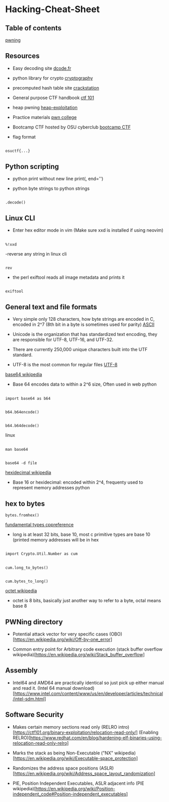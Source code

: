 # Hacking-Cheat-Sheet

## Table of contents
[pwning](https://github.com/Bonono63/Hacking-Cheat-Sheet/blob/main/README.md#pwning-directory)

## Resources
- Easy decoding site
[dcode.fr](https://www.dcode.fr/en)

- python library for crypto
[cryptography](https://cryptography.io/en/latest/)

- precomputed hash table site
[crackstation](https://crackstation.net/)

- General purpose CTF handbook
[ctf 101](https://ctf101.org/)

- heap pwning
[heap-exploitation](https://heap-exploitation.dhavalkapil.com/)

- Practice materials
[pwn college](https://pwn.college/)

- Bootcamp CTF hosted by OSU cyberclub
[bootcamp CTF](https://bootcamp.osucyber.club/)

- flag format
##
    osuctf{...}

## Python scripting

- python print without new line
print(, end='')

- python byte strings to python strings
##
    .decode()

## Linux CLI

- Enter hex editor mode in vim (Make sure xxd is installed if using neovim)
##
    %!xxd

-reverse any string in linux cli
##
    rev

- the perl exiftool reads all image metadata and prints it
##
    exiftool

## General text and file formats

- Very simple only 128 characters, how byte strings are encoded in C, encoded in 2^7 (8th bit in a byte is sometimes used for parity)
[ASCII](https://en.wikipedia.org/wiki/ASCII)

- Unicode is the organization that has standardized text encoding, they are responsible for UTF-8, UTF-16, and UTF-32.
- There are currently 250,000 unique characters built into the UTF standard.
- UTF-8 is the most common for regular files
[UTF-8](https://en.wikipedia.org/wiki/UTF-8)

[base64 wikipedia](https://en.wikipedia.org/wiki/Base64)
- Base 64 encodes data to within a 2^6 size, Often used in web
python
##
    import base64 as b64
##
    b64.b64encode()
##
    b64.b64decode()
linux
##
    man base64
##
    base64 -d file

[hexidecimal wikipedia](https://en.wikipedia.org/wiki/Hexadecimal)
- Base 16 or hexidecimal: encoded within 2^4, frequenty used to represent memory addresses
python
## hex to bytes
    bytes.fromhex()

[fundamental types cppreference](https://en.cppreference.com/w/cpp/language/types#Modifiers)
- long is at least 32 bits, base 10, most c primitive types are base 10 (printed memory addresses will be in hex
##
    import Crypto.Util.Number as cum
##
    cum.long_to_bytes()
##
    cum.bytes_to_long()

[octet wikipedia](https://en.wikipedia.org/wiki/Octet_(computing))
- octet is 8 bits, basically just another way to refer to a byte, octal means base 8

## PWNing directory
- Potential attack vector for very specific cases
(OBO)[https://en.wikipedia.org/wiki/Off-by-one_error]

- Common entry point for Arbitrary code execution
(stack buffer overflow wikipedia)[https://en.wikipedia.org/wiki/Stack_buffer_overflow]

## Assembly
- Intel64 and AMD64 are practically identical so just pick up either manual and read it.
(Intel 64 manual download)[https://www.intel.com/content/www/us/en/developer/articles/technical/intel-sdm.html]

## Software Security

- Makes certain memory sections read only
(RELRO intro)[https://ctf101.org/binary-exploitation/relocation-read-only/]
(Enabling RELRO)[https://www.redhat.com/en/blog/hardening-elf-binaries-using-relocation-read-only-relro]

- Marks the stack as being Non-Executable
("NX" wikipedia)[https://en.wikipedia.org/wiki/Executable-space_protection]

- Randomizes the address space positions
(ASLR)[https://en.wikipedia.org/wiki/Address_space_layout_randomization]

- PIE, Position Independent Executables, ASLR adjacent info
(PIE wikipedia)[https://en.wikipedia.org/wiki/Position-independent_code#Position-independent_executables]
